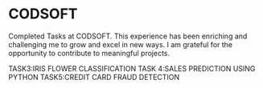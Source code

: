 # CODSOFT
Completed Tasks at CODSOFT. This experience has been enriching and challenging me to grow and excel in new ways. I am grateful for the opportunity to contribute to meaningful projects.

TASK3:IRIS FLOWER CLASSIFICATION
TASK 4:SALES PREDICTION USING PYTHON
TASK5:CREDIT CARD FRAUD DETECTION
